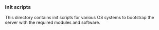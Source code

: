 ### Init scripts

This directory contains init scripts for various OS systems to bootstrap the server with the required modules and software.
